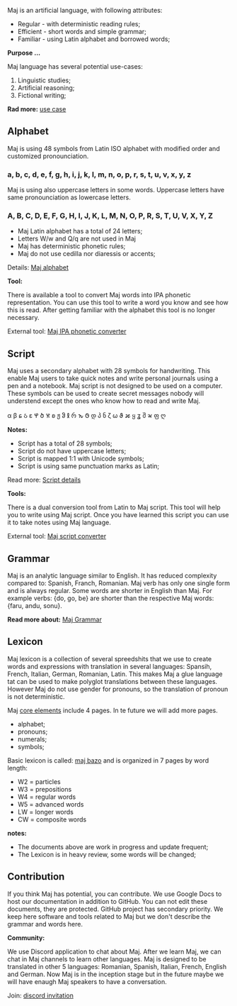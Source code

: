 Maj is an artificial language,  with following attributes:

* Regular - with deterministic reading rules;
* Efficient - short words and simple grammar;
* Familiar - using Latin alphabet and borrowed words;

**Purpose ...**

Maj language has several potential use-cases:

1. Linguistic studies;
1. Artificial reasoning;
1. Fictional writing;

**Rad more:** [use case](case.md)

## Alphabet

Maj is using 48 symbols from Latin ISO alphabet with modified order and customized pronounciation.

### a, b, c, d, e, f, g, h, i, j, k, l, m, n, o, p, r, s, t, u, v, x, y, z

Maj is using also uppercase letters in some words. Uppercase letters have same pronounciation as lowercase letters.

### A, B, C, D, E, F, G, H, I, J, K, L, M, N, O, P, R, S, T, U, V, X, Y, Z

* Maj Latin alphabet has a total of 24 letters;
* Letters W/w and Q/q are not used in Maj
* Maj has deterministic phonetic rules;
* Maj do not use cedilla nor diaressis or accents;


Details: [Maj alphabet](alphabet.md)

**Tool:** 

There is available a tool to convert Maj words into IPA phonetic representation. You can use this tool to write a word you know and see how this is read. After getting familiar with the alphabet this tool is no longer necessary.

External tool: [Maj IPA phonetic converter](https://lingojam.com/MajIPA)

## Script

Maj uses a secondary alphabet with 28 symbols for handwriting. This enable Maj users to take quick notes and write personal journals using a pen and a notebook. Maj script is not designed to be used on a computer. These symbols can be used to create secret messages nobody will understend except the ones who know how to read and write Maj.

α β ɕ ઠ ɛ 𐐐 ծ 𐨓 ʚ ჟ ჵ 𐑙 რ 𐒙 𐐃 დ პ ნ ζ ω ϑ 𐒎 ყ ʓ შ 𑄄 ფ ღ

**Notes:**

* Script has a total of 28 symbols;
* Script do not have uppercase letters;
* Script is mapped 1:1 with Unicode symbols;
* Script is using same punctuation marks as Latin;

Read more: [Script details](script.md)

**Tools:**

There is a dual conversion tool from Latin to Maj script. This tool will help you to write using Maj script. Once you have learned this script you can use it to take notes using Maj language. 

External tool: [Maj script converter](https://lingojam.com/MajScript)

## Grammar

Maj is an analytic language similar to English. It has reduced complexity compared to: Spanish, Franch, Romanian. Maj verb has only one single form and is always regular. Some words are shorter in English than Maj. For example verbs: {do, go, be} are shorter than the respective Maj words: {faru, andu, sonu}. 

**Read more about:** [Maj Grammar](https://docs.google.com/document/d/e/2PACX-1vQywJ8rY3R5CiQmhSlCJKi4fJ_pKNKlPmDf7EK49dMkPK14dzQV3DE6mOeAKa68b0QFMRq8mMPQAFFs/pub)

## Lexicon

Maj lexicon is a collection of several spreedshits that we use to create words and expressions with translation in several languages: Spansih, French, Italian, German, Romanian, Latin. This makes Maj a glue language tat can be used to make polyglot translations between these languages. However Maj do not use gender for pronouns, so the translation of pronoun is not deterministic.

Maj [core elements](https://docs.google.com/spreadsheets/d/e/2PACX-1vTs0cvSYlWttqu7zPxMbiYlWxhN9SosL130JiEn7jqeAyEOxGAr_H7wrRaXrs6oSo-SAFuS2dci1WK6/pubhtml#) 
include 4 pages. In te future we will add more pages. 

* alphabet;
* pronouns; 
* numerals;
* symbols;

Basic lexicon is called: 
[maj bazo](https://docs.google.com/spreadsheets/d/e/2PACX-1vQIAx1UHDxg9SAk0caYU18U9hCQBfl-BWQuz9_6VhXwGr1aJdOfg-uv1ret-L-0u_2yQvPtlycNICi6/pubhtml#)
and is organized in 7 pages by word length:

* W2 = particles 
* W3 = prepositions 
* W4 = regular words
* W5 = advanced words
* LW = longer words
* CW = composite words

**notes:**

* The documents above are work in progress and update frequent;
* The Lexicon is in heavy review, some words will be changed;

## Contribution

If you think Maj has potential, you can contribute. We use Google Docs to host our documentation in addition to GitHub. You can not edit these documents, they are protected. GitHub project has secondary priority. We keep here software and tools related to Maj but we don't describe the grammar and words here. 

**Community:**

We use Discord application to chat about Maj. After we learn Maj, we can chat in Maj channels to learn other languages. Maj is designed to be translated in other 5 languages: Romanian, Spanish, Italian, French, English and German. Now Maj is in the inception stage but in the future maybe we will have enaugh Maj speakers to have a conversation. 

Join: [discord invitation](https://discord.gg/ZtusYjf)

